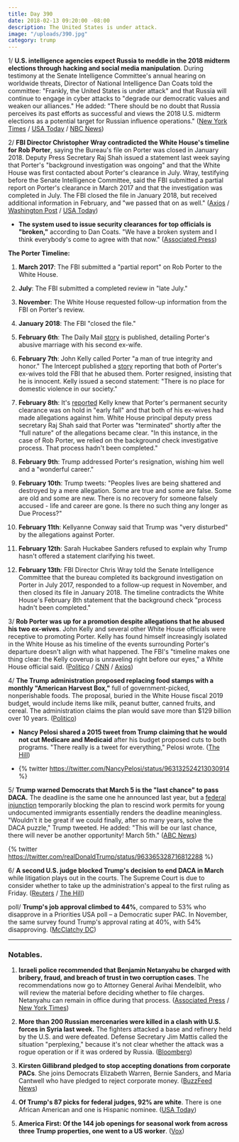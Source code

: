 ```yaml
---
title: Day 390
date: 2018-02-13 09:20:00 -08:00
description: The United States is under attack.
image: "/uploads/390.jpg"
category: trump
---
```


1/ **U.S. intelligence agencies expect Russia to meddle in the 2018 midterm elections through hacking and social media manipulation**. During testimony at the Senate Intelligence Committee's annual hearing on worldwide threats, Director of National Intelligence Dan Coats told the committee: "Frankly, the United States is under attack" and that Russia will continue to engage in cyber attacks to "degrade our democratic values and weaken our alliances." He added: "There should be no doubt that Russia perceives its past efforts as successful and views the 2018 U.S. midterm elections as a potential target for Russian influence operations." ([New York Times](https://www.nytimes.com/2018/02/13/us/politics/russia-sees-midterm-elections-as-chance-to-sow-fresh-discord-intelligence-chiefs-warn.html) / [USA Today](https://www.usatoday.com/story/news/politics/2018/02/13/intelligence-director-coats-says-u-s-under-attack-putin-targeting-2018-elections/332566002/) / [NBC News](https://www.nbcnews.com/politics/national-security/u-s-intel-agencies-expect-russia-escalate-election-meddling-efforts-n847551))

2/ **FBI Director Christopher Wray contradicted the White House's timeline for Rob Porter**, saying the Bureau's file on Porter was closed in January 2018. Deputy Press Secretary Raj Shah issued a statement last week saying that Porter's "background investigation was ongoing" and that the White House was first contacted about Porter's clearance in July. Wray, testifying before the Senate Intelligence Committee, said the FBI submitted a partial report on Porter's clearance in March 2017 and that the investigation was completed in July. The FBI closed the file in January 2018, but received additional information in February, and "we passed that on as well." ([Axios](https://www.axios.com/fbi-director-contradicts-white-house-claim-that-porter-background-investigation-was-ongoing-1518537888-f4540b14-fc2f-4a46-8f3e-0230c9d93269.html) / [Washington Post](https://www.washingtonpost.com/world/national-security/fbi-director-to-face-questions-on-security-clearances-and-agents-independence/2018/02/13/f3e4c706-105f-11e8-9570-29c9830535e5_story.html) / [USA Today](https://www.usatoday.com/story/news/politics/2018/02/13/fbi-director-wray-timeline-porter-defends-porter-clearance-inquiry-white-house-provided-partial-repo/332947002/))

* **The system used to issue security clearances for top officials is "broken,"** according to Dan Coats. "We have a broken system and I think everybody's come to agree with that now." ([Associated Press](https://apnews.com/c679e75f53bb495183e490476f774115))

**The Porter Timeline:**

 1. **March 2017**: The FBI submitted a "partial report" on Rob Porter to the White House.

 2. **July**: The FBI submitted a completed review in "late July."

 3. **November**: The White House requested follow-up information from the FBI on Porter's review.

 4. **January 2018**: The FBI "closed the file."

 5. **February 6th**: The Daily Mail [story](http://www.dailymail.co.uk/news/article-5359731/Ex-wife-Rob-Porter-Trumps-secretary-tells-marriage.html#ixzz56zvaNBlp) is published, detailing Porter's abusive marriage with his second ex-wife.

 6. **February 7th**: John Kelly called Porter "a man of true integrity and honor." The Intercept published a [story](https://theintercept.com/2018/02/07/rob-porter-wives-abuse-trump-aide/) reporting that both of Porter's ex-wives told the FBI that he abused them. Porter resigned, insisting that he is innocent. Kelly issued a second statement: "There is no place for domestic violence in our society."

 7. **February 8th**: It's [reported](https://www.cnn.com/2018/02/07/politics/rob-porter-white-house-who-knew/index.html) Kelly knew that Porter's permanent security clearance was on hold in "early fall" and that both of his ex-wives had made allegations against him. White House principal deputy press secretary Raj Shah said that Porter was "terminated" shortly after the "full nature" of the allegations became clear. "In this instance, in the case of Rob Porter, we relied on the background check investigative process. That process hadn't been completed."

 8. **February 9th**: Trump addressed Porter's resignation, wishing him well and a "wonderful career." 

 9. **February 10th**: Trump tweets: "Peoples lives are being shattered and destroyed by a mere allegation. Some are true and some are false. Some are old and some are new. There is no recovery for someone falsely accused - life and career are gone. Is there no such thing any longer as Due Process?"

10. **February 11th**: Kellyanne Conway said that Trump was "very disturbed" by the allegations against Porter.

11. **February 12th**: Sarah Huckabee Sanders refused to explain why Trump hasn't offered a statement clarifying his tweet.

12. **February 13th**: FBI Director Chris Wray told the Senate Intelligence Committee that the bureau completed its background investigation on Porter in July 2017, responded to a follow-up request in November, and then closed its file in January 2018. The timeline contradicts the White House's February 8th statement that the background check "process hadn't been completed."

3/ **Rob Porter was up for a promotion despite allegations that he abused his two ex-wives**. John Kelly and several other White House officials were receptive to promoting Porter. Kelly has found himself increasingly isolated in the White House as his timeline of the events surrounding Porter's departure doesn't align with what happened. The FBI's "timeline makes one thing clear: the Kelly coverup is unraveling right before our eyes," a White House official said. ([Politico](https://www.politico.com/story/2018/02/13/kelly-porters-scandal-white-house-407242) / [CNN](https://www.cnn.com/2018/02/13/politics/rob-porter-promotion-west-wing/index.html) / [Axios](https://www.axios.com/kelly-porter-wray-testimony-timeline-1518542368-ecb9b72a-f272-4a20-a382-c865cb0ef8b2.html))

4/ **The Trump administration proposed replacing food stamps with a monthly "American Harvest Box,"** full of government-picked, nonperishable foods. The proposal, buried in the White House fiscal 2019 budget, would include items like milk, peanut butter, canned fruits, and cereal. The administration claims the plan would save more than $129 billion over 10 years. ([Politico](https://www.politico.com/story/2018/02/12/food-stamps-trump-administration-343245))

* **Nancy Pelosi shared a 2015 tweet from Trump claiming that he would not cut Medicare and Medicaid** after his budget proposed cuts to both programs. "There really is a tweet for everything," Pelosi wrote. ([The Hill](http://thehill.com/homenews/house/373503-pelosi-resurfaces-old-trump-tweet-vowing-no-cuts-to-medicaid-after-trump))

* {% twitter https://twitter.com/NancyPelosi/status/963132524213030914 %}

5/ **Trump warned Democrats that March 5 is the "last chance" to pass DACA.** The deadline is the same one he announced last year, but a [federal injunction](https://www.washingtonpost.com/local/immigration/daca-injunction-what-a-federal-judges-ruling-means-for-dreamers/2018/01/10/ecb5d492-f60c-11e7-a9e3-ab18ce41436a_story.html) temporarily blocking the plan to rescind work permits for young undocumented immigrants essentially renders the deadline meaningless. "Wouldn't it be great if we could finally, after so many years, solve the DACA puzzle," Trump tweeted. He added: "This will be our last chance, there will never be another opportunity! March 5th." ([ABC News](http://abcnews.go.com/Politics/wireStory/trump-pushes-immigration-deal-chance-pass-53040801))

{% twitter https://twitter.com/realDonaldTrump/status/963365328716812288 %}

6/ **A second U.S. judge blocked Trump's decision to end DACA in March** while litigation plays out in the courts. The Supreme Court is due to consider whether to take up the administration's appeal to the first ruling as Friday. ([Reuters](https://www.reuters.com/article/us-usa-immigration-ruling/second-u-s-judge-blocks-trump-administration-from-ending-daca-program-idUSKCN1FX2TJ) / [The Hill](http://thehill.com/homenews/administration/373680-second-judge-issues-injunction-barring-trump-administration-from))

poll/ **Trump's job approval climbed to 44%**, compared to 53% who disapprove in a Priorities USA poll – a Democratic super PAC. In November, the same survey found Trump's approval rating at 40%, with 54% disapproving. ([McClatchy DC](http://www.mcclatchydc.com/news/politics-government/white-house/article199812624.html))

---

### Notables.

1. **Israeli police recommended that Benjamin Netanyahu be charged with bribery, fraud, and breach of trust in two corruption cases**. The recommendations now go to Attorney General Avihai Mendelblit, who will review the material before deciding whether to file charges. Netanyahu can remain in office during that process. ([Associated Press](https://apnews.com/ecd82c430938412b925f02d252c72566/Reports:-Police-recommend-indictments-of-Netanyahu) / [New York Times](https://www.nytimes.com/2018/02/13/world/middleeast/netanyahu-israel-corruption.html))

2. **More than 200 Russian mercenaries were killed in a clash with U.S. forces in Syria last week.** The fighters attacked a base and refinery held by the U.S. and were defeated. Defense Secretary Jim Mattis called the situation "perplexing," because it's not clear whether the attack was a rogue operation or if it was ordered by Russia. ([Bloomberg](https://www.bloomberg.com/news/articles/2018-02-13/u-s-strikes-said-to-kill-scores-of-russian-fighters-in-syria))

3. **Kirsten Gillibrand pledged to stop accepting donations from corporate PACs**. She joins Democrats Elizabeth Warren, Bernie Sanders, and Maria Cantwell who have pledged to reject corporate money. ([BuzzFeed News](https://www.buzzfeed.com/rubycramer/kirsten-gillibrand-pledges-to-stop-accepting-donations-from))

4. **Of Trump's 87 picks for federal judges, 92% are white**. There is one African American and one is Hispanic nominee. ([USA Today](https://www.usatoday.com/story/news/politics/2018/02/13/trumps-87-picks-federal-judges-92-white-just-one-black-and-one-hispanic-nominee/333088002/))

5. **America First: Of the 144 job openings for seasonal work from across three Trump properties, one went to a US worker**. ([Vox](https://www.vox.com/2018/2/13/16466542/trump-h-2b-guest-workers))